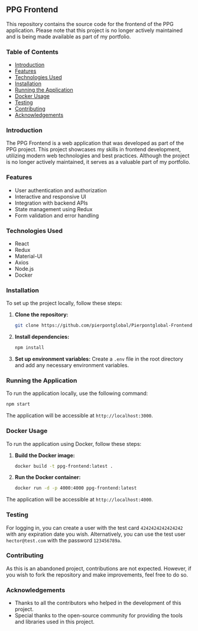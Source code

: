 ## PPG Frontend

This repository contains the source code for the frontend of the PPG application. Please note that this project is no longer actively maintained and is being made available as part of my portfolio.

### Table of Contents

- [Introduction](#introduction)
- [Features](#features)
- [Technologies Used](#technologies-used)
- [Installation](#installation)
- [Running the Application](#running-the-application)
- [Docker Usage](#docker-usage)
- [Testing](#testing)
- [Contributing](#contributing)
- [Acknowledgements](#acknowledgements)

### Introduction

The PPG Frontend is a web application that was developed as part of the PPG project. This project showcases my skills in frontend development, utilizing modern web technologies and best practices. Although the project is no longer actively maintained, it serves as a valuable part of my portfolio.

### Features

- User authentication and authorization
- Interactive and responsive UI
- Integration with backend APIs
- State management using Redux
- Form validation and error handling

### Technologies Used

- React
- Redux
- Material-UI
- Axios
- Node.js
- Docker

### Installation

To set up the project locally, follow these steps:

1. **Clone the repository:**
   ```sh
   git clone https://github.com/pierpontglobal/Pierpontglobal-Frontend.git
   ```

2. **Install dependencies:**
   ```sh
   npm install
   ```

3. **Set up environment variables:**
   Create a `.env` file in the root directory and add any necessary environment variables.

### Running the Application

To run the application locally, use the following command:

```sh
npm start
```

The application will be accessible at `http://localhost:3000`.

### Docker Usage

To run the application using Docker, follow these steps:

1. **Build the Docker image:**
   ```sh
   docker build -t ppg-frontend:latest .
   ```

2. **Run the Docker container:**
   ```sh
   docker run -d -p 4000:4000 ppg-frontend:latest
   ```

The application will be accessible at `http://localhost:4000`.

### Testing

For logging in, you can create a user with the test card `4242424242424242` with any expiration date you wish. Alternatively, you can use the test user `hector@test.com` with the password `123456789a`.

### Contributing

As this is an abandoned project, contributions are not expected. However, if you wish to fork the repository and make improvements, feel free to do so.

### Acknowledgements

- Thanks to all the contributors who helped in the development of this project.
- Special thanks to the open-source community for providing the tools and libraries used in this project.